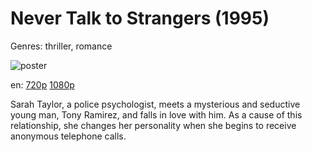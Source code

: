 # Never Talk to Strangers (1995)

Genres: thriller, romance

![poster](http://image.tmdb.org/t/p/w500/vrtFEH0VXf12ZK30CEIunkcXvLg.jpg)

en:
  [720p](magnet:?xt=urn:btih:f42e49d84bef1ed1edd4d0b24ddaaabaea0fef05&dn=Never+Talk+to+Strangers+%281995%29+720p+BrRip+x264+-+YIFY&tr=udp%3A%2F%2Ftracker.openbittorrent.com%3A80%2Fannounce&tr=udp%3A%2F%2Fglotorrents.pw%3A6969%2Fannounce&tr=udp%3A%2F%2Ftracker.openbittorrent.com%3A80%2Fannounce&tr=udp%3A%2F%2Ftracker.opentrackr.org%3A1337%2Fannounce&tr=udp%3A%2F%2Fzer0day.to%3A1337%2Fannounce&tr=udp%3A%2F%2Ftracker.coppersurfer.tk%3A6969%2Fannounce)
  [1080p](magnet:?xt=urn:btih:62d7eb7014cba89b474f6d376fcc33c5197e41c8&dn=Never+Talk+to+Strangers+%281995%29+1080p+BrRip+x264+-+YIFY&tr=udp%3A%2F%2Ftracker.openbittorrent.com%3A80%2Fannounce&tr=udp%3A%2F%2Fglotorrents.pw%3A6969%2Fannounce&tr=udp%3A%2F%2Ftracker.openbittorrent.com%3A80%2Fannounce&tr=udp%3A%2F%2Ftracker.opentrackr.org%3A1337%2Fannounce&tr=udp%3A%2F%2Fzer0day.to%3A1337%2Fannounce&tr=udp%3A%2F%2Ftracker.coppersurfer.tk%3A6969%2Fannounce)
  


Sarah Taylor, a police psychologist, meets a mysterious and seductive young man, Tony Ramirez, and falls in love with him. As a cause of this relationship, she changes her personality when she begins to receive anonymous telephone calls.